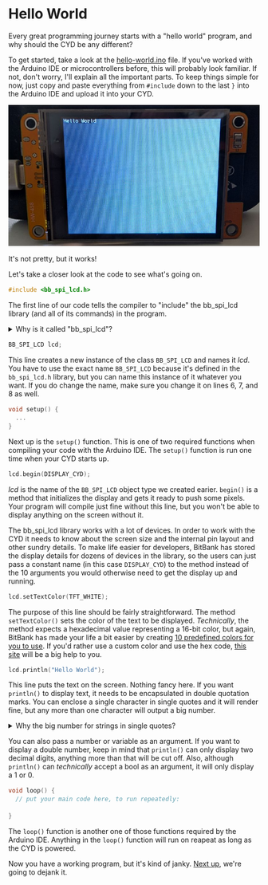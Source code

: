 # Hello World

Every great programming journey starts with a "hello world" program, and why should the CYD be any different? 

To get started, take a look at the [hello-world.ino](hello-world.ino) file. If you've worked with the Arduino IDE or microcontrollers before, this will probably look familiar. If not, don't worry, I'll explain all the important parts. To keep things simple for now, just copy and paste everything from `#include` down to the last `}` into the Arduino IDE and upload it into your CYD.

<img src="../assets/img/cyd-hello-world-bb_spi_led-1.jpg" alt="CYD displaying Hello World">

It's not pretty, but it works!

Let's take a closer look at the code to see what's going on. 

```c++
#include <bb_spi_lcd.h>
```

The first line of our code tells the compiler to "include" the bb_spi_lcd library (and all of its commands) in the program. 

<details>
  <summary>Why is it called "bb_spi_lcd"?</summary>

  "bb" is short for <a href="https://bitbanksoftware.blogspot.com/">BitBank Software</a>, run by Larry Bank and he's the guy that made the library which is <a href="https://github.com/bitbank2/bb_spi_lcd/tree/master">hosted here on GitHub</a>.<br>

  SPI is a hardware communication protocol that allows CPUs to communicate with peripheral devices. It stands for **s**erial **p**eripheral **i**interface.

  LCD refers to the type of screen we're controlling with this library.
</details>

```c++
BB_SPI_LCD lcd;
```

This line creates a new instance of the class `BB_SPI_LCD` and names it <var>lcd</var>. You have to use the exact name `BB_SPI_LCD` because it's defined in the `bb_spi_lcd.h` library, but you can name this instance of it whatever you want. If you do change the name, make sure you change it on lines 6, 7, and 8 as well.

```c++
void setup() {
  ...
}
```

Next up is the `setup()` function. This is one of two required functions when compiling your code with the Arduino IDE. The `setup()` function is run one time when your CYD starts up.

```c++
lcd.begin(DISPLAY_CYD); 
```

<var>lcd</var> is the name of the `BB_SPI_LCD` object type we created earier. `begin()` is a method that initializes the display and gets it ready to push some pixels. Your program will compile just fine without this line, but you won't be able to display anything on the screen without it. 

The bb_spi_lcd library works with a lot of devices. In order to work with the CYD it needs to know about the screen size and the internal pin layout and other sundry details. To make life easier for developers, BitBank has stored the display details for dozens of devices in the library, so the users can just pass a constant name (in this case `DISPLAY_CYD`) to the method instead of the 10 arguments you would otherwise need to get the display up and running.

```c++
lcd.setTextColor(TFT_WHITE);
```

The purpose of this line should be fairly straightforward. The method `setTextColor()` sets the color of the text to be displayed. *Technically*, the method expects a hexadecimal value representing a 16-bit color, but again, BitBank has made your life a bit easier by creating [10 predefined colors for you to use](https://github.com/bitbank2/bb_spi_lcd/blob/b243e7421397ba31c6355bad0fd90131ab29508a/src/bb_spi_lcd.h#L136). If you'd rather use a custom color and use the hex code, [this site](https://rgbcolorpicker.com/565) will be a big help to you.

```c++
lcd.println("Hello World");
```

This line puts the text on the screen. Nothing fancy here. If you want `println()` to display text, it needs to be encapsulated in double quotation marks. You can enclose a single character in single quotes and it will render fine, but any more than one character will output a big number.

<details>
  <summary>Why the big number for strings in single quotes?</summary>
  In C++, single quotes are only for defining a single character, but if you put two or more characters into single quotes, they will be treated as digits of a base-256 number with all 256 ASCII symbols as possible glyphs.<br><br>

  So, if your line looked like this

  ```c++
  lcd.println('42');
  ```

  the compiler would take the ASCII value of the first digit (50) and add it to the ASCII value of the second digit (52) multiplied by 256.

  ```
  256¹ * 52 + 256⁰ * 50 = 13,362
  ```
</details>

You can also pass a number or variable as an argument. If you want to display a double number, keep in mind that `println()` can only display two decimal digits, anything more than that will be cut off. Also, although `println()` can *technically* accept a bool as an argument, it will only display a 1 or 0.

```c++
void loop() {
  // put your main code here, to run repeatedly:

}
```

The `loop()` function is another one of those functions required by the Arduino IDE. Anything in the `loop()` function will run on reapeat as long as the CYD is powered.

Now you have a working program, but it's kind of janky. [Next up](../02-better-hello-world/), we're going to dejank it.